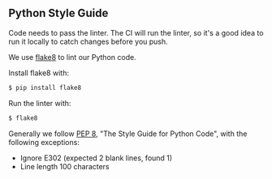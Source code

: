 ## Python Style Guide

Code needs to pass the linter. The CI will run the linter, so it's a good idea to run it locally to catch changes before you push.

We use [flake8](http://flake8.pycqa.org/en/latest/) to lint our Python code.

Install flake8 with:

```sh
$ pip install flake8
```

Run the linter with:

```sh
$ flake8
```

Generally we follow [PEP 8](https://www.python.org/dev/peps/pep-0008/), "The Style Guide for Python Code", with the following exceptions:

 - Ignore E302 (expected 2 blank lines, found 1)
 - Line length 100 characters

